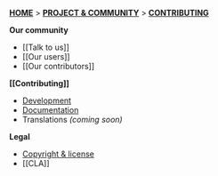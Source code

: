 **[HOME](Home)** > **[PROJECT & COMMUNITY](DreamFactory-project-and-community)** > **[CONTRIBUTING](Contributing)**

**Our community**
- [[Talk to us]]
- [[Our users]]
- [[Our contributors]]

**[[Contributing]]**
- [Development](Contributing-to-development)
- [Documentation](Contributing-to-documentation)
- Translations _(coming soon)_

**Legal**
- [Copyright & license](Copyright-and-license)
- [[CLA]]